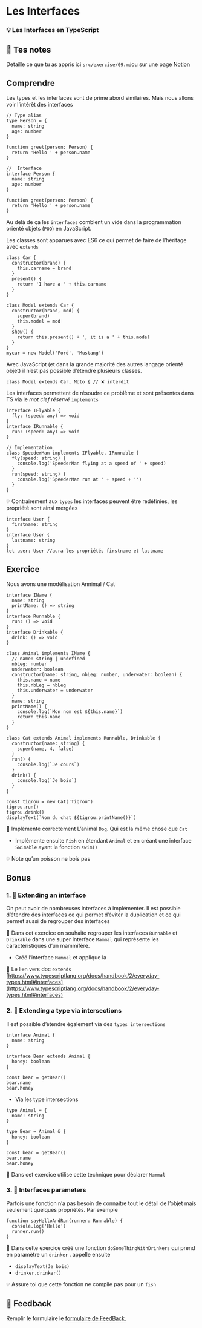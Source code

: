 # Les Interfaces

### 💡 Les Interfaces en TypeScript

## 📝 Tes notes

Detaille ce que tu as appris ici
`src/exercise/09.md`ou sur une page [Notion](https://go.mikecodeur.com/course-notes-template)

## Comprendre

Les types et les interfaces sont de prime abord similaires. Mais nous allons
voir l’intérêt des interfaces

```tsx
// Type alias
type Person = {
  name: string
  age: number
}

function greet(person: Person) {
  return 'Hello ' + person.name
}
```

```tsx
//  Interface
interface Person {
  name: string
  age: number
}

function greet(person: Person) {
  return 'Hello ' + person.name
}
```

Au delà de ça les `interfaces` comblent un vide dans la programmation orienté
objets (`POO`) en JavaScript.

Les classes sont apparues avec ES6 ce qui permet de faire de l’héritage avec
`extends`

```tsx
class Car {
  constructor(brand) {
    this.carname = brand
  }
  present() {
    return 'I have a ' + this.carname
  }
}

class Model extends Car {
  constructor(brand, mod) {
    super(brand)
    this.model = mod
  }
  show() {
    return this.present() + ', it is a ' + this.model
  }
}
mycar = new Model('Ford', 'Mustang')
```

Avec JavaScript (et dans la grande majorité des autres langage orienté objet) il
n’est pas possible d’étendre plusieurs classes.

```tsx
class Model extends Car, Moto { // ❌ interdit
```

Les interfaces permettent de résoudre ce problème et sont présentes dans TS via
le _mot clef réservé_ `implements`

```tsx
interface IFlyable {
  fly: (speed: any) => void
}
interface IRunnable {
  run: (speed: any) => void
}

// Implementation
class SpeederMan implements IFlyable, IRunnable {
  fly(speed: string) {
    console.log('SpeederMan flying at a speed of ' + speed)
  }
  run(speed: string) {
    console.log('SpeederMan run at ' + speed + '')
  }
}
```


💡 Contrairement aux `types` les interfaces peuvent être redéfinies, les propriété sont ainsi mergées



```tsx
interface User {
  firstname: string
}
interface User {
  lastname: string
}
let user: User //aura les propriétés firstname et lastname
```

## Exercice

Nous avons une modélisation Annimal / Cat

```tsx
interface IName {
  name: string
  printName: () => string
}
interface Runnable {
  run: () => void
}
interface Drinkable {
  drink: () => void
}

class Animal implements IName {
  // name: string | undefined
  nbLeg: number
  underwater: boolean
  constructor(name: string, nbLeg: number, underwater: boolean) {
    this.name = name
    this.nbLeg = nbLeg
    this.underwater = underwater
  }
  name: string
  printName() {
    console.log(`Mon nom est ${this.name}`)
    return this.name
  }
}

class Cat extends Animal implements Runnable, Drinkable {
  constructor(name: string) {
    super(name, 4, false)
  }
  run() {
    console.log(`Je cours`)
  }
  drink() {
    console.log(`Je bois`)
  }
}

const tigrou = new Cat('Tigrou')
tigrou.run()
tigrou.drink()
displayText(`Nom du chat ${tigrou.printName()}`)
```

🐶 Implémente correctement L’animal `Dog`. Qui est la même chose que `Cat`

- Implémente ensuite `Fish` en étendant `Animal` et en créant une interface
  `Swimable` ayant la fonction `swim()`


💡 Note qu’un poisson ne bois pas



## Bonus

### 1. 🚀 Extending an interface

On peut avoir de nombreuses interfaces à implémenter. Il est possible d’étendre
des interfaces ce qui permet d’éviter la duplication et ce qui permet aussi de
regrouper des interfaces

🐶 Dans cet exercice on souhaite regrouper les interfaces `Runnable` et
`Drinkable` dans une super Interface `Mammal` qui représente les
caractéristiques d’un mammifère.

- Créé l’interface `Mammal` et applique la

📑 Le lien vers doc `extends`
[https://www.typescriptlang.org/docs/handbook/2/everyday-types.html#interfaces](https://www.typescriptlang.org/docs/handbook/2/everyday-types.html#interfaces)

### 2. 🚀 Extending a type via intersections

Il est possible d’étendre également via des `types intersections`

```tsx
interface Animal {
  name: string
}

interface Bear extends Animal {
  honey: boolean
}

const bear = getBear()
bear.name
bear.honey
```

- Via les type intersections

```tsx
type Animal = {
  name: string
}

type Bear = Animal & {
  honey: boolean
}

const bear = getBear()
bear.name
bear.honey
```

🐶 Dans cet exercice utilise cette technique pour déclarer `Mammal`

### 3. 🚀 Interfaces parameters

Parfois une fonction n’a pas besoin de connaitre tout le détail de l’objet mais
seulement quelques propriétés. Par exemple

```tsx
function sayHelloAndRun(runner: Runnable) {
  console.log('Hello')
  runner.run()
}
```

🐶 Dans cette exercice créé une fonction `doSomeThingWithDrinkers` qui prend en
paramètre un `drinker` . appelle ensuite

- `displayText(Je bois)`
- `drinker.drinker()`


💡 Assure toi que cette fonction ne compile pas pour un `fish`



## 🐜 Feedback

Remplir le formulaire le [formulaire de FeedBack.](https://go.mikecodeur.com/cours-react-avis?entry.1912869708=TypeScript%20PRO&entry.1430994900=4.TypeScript%20Avancee&entry.533578441=09%20Les%20classes%20-%20Les%20interfaces)

